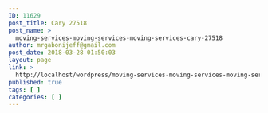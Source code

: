 ```yaml
---
ID: 11629
post_title: Cary 27518
post_name: >
  moving-services-moving-services-moving-services-cary-27518
author: mrgabonijeff@gmail.com
post_date: 2018-03-28 01:50:03
layout: page
link: >
  http://localhost/wordpress/moving-services-moving-services-moving-services-cary-27518/
published: true
tags: [ ]
categories: [ ]
---
```

